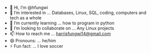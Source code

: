 - 👋 Hi, I’m @hfungwi
- 👀 I’m interested in ... Databases, Linux, SQL, coding, computers and tech as a whole
- 🌱 I’m currently learning ... how to program in python
- 💞️ I’m looking to collaborate on ... Any Linux projects
- 📫 How to reach me ... harrisfungwi14@gmail.com
- 😄 Pronouns: ... he/him
- ⚡ Fun fact: ... I love soccer 

<!---
hfungwi/hfungwi is a ✨ special ✨ repository because its `README.md` (this file) appears on your GitHub profile.
You can click the Preview link to take a look at your changes.
--->
